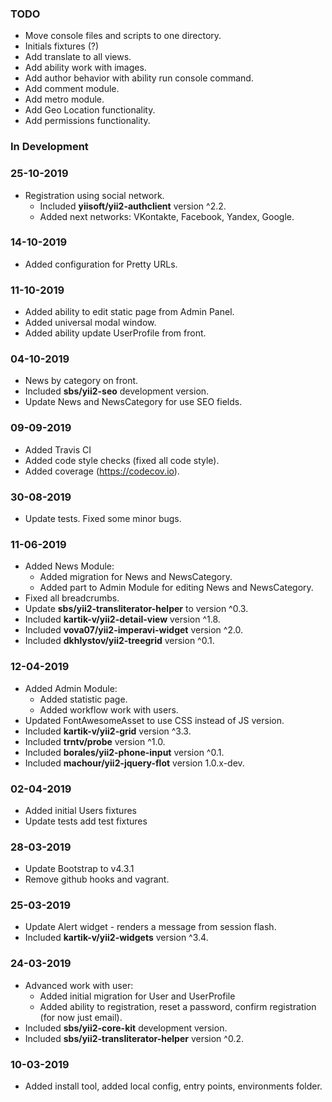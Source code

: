 ### TODO 
* Move console files and scripts to one directory.
* Initials fixtures (?)
* Add translate to all views.
* Add ability work with images.
* Add author behavior with ability run console command.
* Add comment module.
* Add metro module.
* Add Geo Location functionality.
* Add permissions functionality.

### In Development

### 25-10-2019
* Registration using social network.
    * Included **yiisoft/yii2-authclient** version ^2.2.
    * Added next networks: VKontakte, Facebook, Yandex, Google.

### 14-10-2019
* Added configuration for Pretty URLs.

### 11-10-2019
* Added ability to edit static page from Admin Panel.
* Added universal modal window.
* Added ability update UserProfile from front.

### 04-10-2019
* News by category on front.
* Included **sbs/yii2-seo** development version.
* Update News and NewsCategory for use SEO fields.

### 09-09-2019
* Added Travis CI 
* Added code style checks (fixed all code style).
* Added coverage (https://codecov.io).

### 30-08-2019
* Update tests. Fixed some minor bugs.

### 11-06-2019
* Added News Module:
    * Added migration for News and NewsCategory.
    * Added part to Admin Module for editing News and NewsCategory.
* Fixed all breadcrumbs.
* Update **sbs/yii2-transliterator-helper** to version ^0.3.
* Included **kartik-v/yii2-detail-view** version ^1.8.
* Included **vova07/yii2-imperavi-widget** version ^2.0.
* Included **dkhlystov/yii2-treegrid** version ^0.1.

### 12-04-2019
* Added Admin Module:
    * Added statistic page. 
    * Added workflow work with users.
* Updated FontAwesomeAsset to use CSS instead of JS version.
* Included **kartik-v/yii2-grid** version ^3.3.
* Included **trntv/probe** version ^1.0.
* Included **borales/yii2-phone-input** version ^0.1.
* Included **machour/yii2-jquery-flot** version 1.0.x-dev.

### 02-04-2019
* Added initial Users fixtures
* Update tests add test fixtures

### 28-03-2019
* Update Bootstrap to v4.3.1
* Remove github hooks and vagrant. 

### 25-03-2019
* Update Alert widget - renders a message from session flash.
* Included **kartik-v/yii2-widgets** version ^3.4.

### 24-03-2019
* Advanced work with user:
    * Added initial migration for User and UserProfile
    * Added ability to registration, reset a password, confirm registration (for now just email).
* Included **sbs/yii2-core-kit** development version.
* Included **sbs/yii2-transliterator-helper** version ^0.2.

### 10-03-2019
* Added install tool, added local config, entry points, environments folder. 
